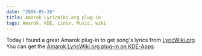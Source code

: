 ```yaml
---
date: "2006-05-26"
title: Amarok LyricWiki.org plug-in
tags: Amarok, KDE, Linux, Music, wiki
---
```


Today I found a great Amarok plug-in to get song's lyrics from [LyricWiki.org](https://lyricwiki.org). You can get the [Amarok LyricWiki.org plug-in on KDE-Apps](https://www.kde-apps.org/content/show.php?content=39724).
